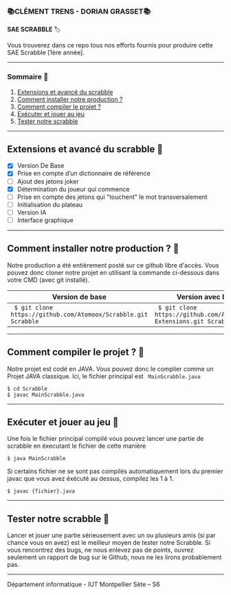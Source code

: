 ### 📚CLÉMENT TRENS - DORIAN GRASSET📚

**SAE SCRABBLE** 🏷️

Vous trouverez dans ce repo tous nos efforts fournis pour produire cette SAE Scrabble [1ère année].

---
### Sommaire 📁
1. [Extensions et avancé du scrabble](#extensions-et-avancé-du-scrabble-)
2. [Comment installer notre production ?](#comment-installer-notre-production-?-)
3. [Comment compiler le projet ?](#comment-compiler-le-projet-?-)
4. [Exécuter et jouer au jeu](#exécuter-et-jouer-au-jeu-)
5. [Tester notre scrabble](#tester-notre-scrabble-)

---
## Extensions et avancé du scrabble 📁

- [x] Version De Base 
- [X] Prise en compte d’un dictionnaire de référence
- [ ] Ajout des jetons joker
- [X] Détermination du joueur qui commence
- [ ] Prise en compte des jetons qui "touchent" le mot transversalement
- [ ] Initialisation du plateau
- [ ] Version IA
- [ ] Interface graphique

---
## Comment installer notre production ? 📁
Notre production a été entièrement posté sur ce github libre d'accès. Vous pouvez donc cloner notre projet en utilisant la commande ci-dessous dans votre CMD (avec git installé).

| Version de base | Version avec Extensions |
| ----------- | ----------- |
| ``` $ git clone https://github.com/Atomoox/Scrabble.git Scrabble``` | ``` $ git clone https://github.com/Atomoox/Scrabble-Extensions.git Scrabble``` |

---
## Comment compiler le projet ? 📁

Notre projet est codé en JAVA. Vous pouvez donc le complier comme un Projet JAVA classique. Ici, le fichier principal est ` MainScrabble.java`

    $ cd Scrabble
    $ javac MainScrabble.java

---
## Exécuter et jouer au jeu 📁

Une fois le fichier principal compilé vous pouvez lancer une partie de scrabble en éxecutant le fichier de cette manière

    $ java MainScrabble

Si certains fichier ne se sont pas compilés automatiquement lors du premier javac que vous avez éxécuté au dessus, compilez les 1 à 1.

    $ javac {fichier}.java

---
## Tester notre scrabble 📁

Lancer et jouer une partie sérieusement avec un ou plusieurs amis (si par chance vous en avez) est le meilleur moyen de tester notre Scrabble.
Si vous rencontrez des bugs, ne nous enlevez pas de points, ouvrez seulement un rapport de bug sur le Github, nous ne les lirons probablement pas.

---

Département informatique - IUT Montpellier Sète – S6
